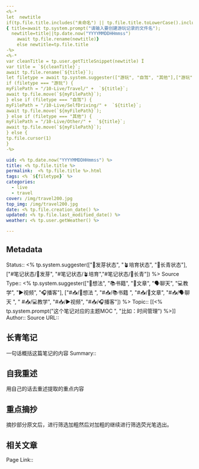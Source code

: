 ```yaml
---
<%-* 
let  newtitle
if(tp.file.title.includes("未命名") || tp.file.title.toLowerCase().includes("untitled")) 
{ title=await tp.system.prompt("请输入要创建游玩记录的文件名");
  newtitle=title||tp.date.now("YYYYMMDDHHmmss")
	await tp.file.rename(newtitle)}
	else newtitle=tp.file.title
-%>
<%-*
var cleanTitle = tp.user.getTitleSnippet(newtitle) Ï
var title = `${cleanTitle}`;
await tp.file.rename(`${title}`);
let filetype = await tp.system.suggester(["游玩", "自驾", "其他"],["游玩", "自驾", "其他"], false, "路径放到哪里？") 
if (filetype === "游玩") { 
myFilePath = "/10-Live/Travel/" +  `${title}`;
await tp.file.move(`${myFilePath}`);
} else if (filetype === "自驾") { 
myFilePath = "/10-Live/SelfDriving/" +  `${title}`;
await tp.file.move(`${myFilePath}`);
} else if (filetype === "其他") { 
myFilePath = "/10-Live/Other/" +  `${title}`;
await tp.file.move(`${myFilePath}`);
} else { 
tp.file.cursor(1)
}
-%>

uid: <% tp.date.now("YYYYMMDDHHmmss") %> 
title: <% tp.file.title %>
permalink:  <% tp.file.title %>.html
tags: <% `${filetype}` %>
categories:
  - live
  - travel
cover: /img/travel200.jpg
top_img: /img/travel200.jpg
date: <% tp.file.creation_date() %>
updated: <% tp.file.last_modified_date() %>
weather: <% tp.user.getWeather() %>

---
```



## Metadata
Status::    <% tp.system.suggester(["🌱发芽状态", "🪴培育状态", "🌲长青状态"], ["#笔记状态/🌱发芽", "#笔记状态/🪴培育","#笔记状态/🌲长青"]) %>
Source Type::  <% tp.system.suggester(["💭想法", "📚书籍", "📰️文章", "🗣️聊天", "💻教学", "▶️视频", "🎧️播客"], ["#📥/💭想法 ", "#📥/📚书籍 ", "#📥/📰️文章", "#📥/🗣️聊天 ", " #📥/💻教学", "#📥/▶️视频", "#📥/🎧️播客"]) %>
Topic:: [[<% tp.system.prompt("这个笔记对应的主题MOC ", "比如：时间管理") %>]]
Author:: 
Source URL:: 

## 长青笔记
一句话概括这篇笔记的内容
Summary:: 

## 自我重述
用自己的话去重述提取的重点内容


## 重点摘抄
摘抄部分原文后，进行筛选加粗然后对加粗的继续进行筛选荧光笔选出。


## 相关文章
Page Link::  
